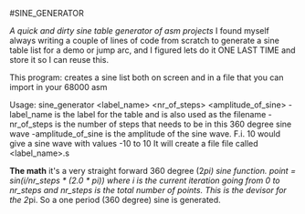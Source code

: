 #SINE_GENERATOR

*A quick and dirty sine table generator of asm projects*
I found myself always writing a couple of lines of code from scratch to generate a sine table list for a demo or jump arc, and I figured lets do it ONE LAST TIME and store it so I can reuse this.

This program: creates a sine list both on screen and in a file that you can import in your 68000 asm

Usage: sine_generator <label_name> <nr_of_steps> <amplitude_of_sine>
-label_name is the label for the table and is also used as the filename
-nr_of_steps is the number of steps that needs to be in this 360 degree sine wave
-amplitude_of_sine is the amplitude of the sine wave. F.i. 10 would give a sine wave with values -10 to 10
It will create a file file called <label_name>.s

**The math**
it's a very straight forward 360 degree (2*pi) sine function.
point = sin(i/nr_steps * (2.0 * pi)) where i is the current iteration going from 0 to nr_steps and nr_steps is the total number of points. This is the devisor for the 2*pi.
So a one period (360 degree) sine is generated.

